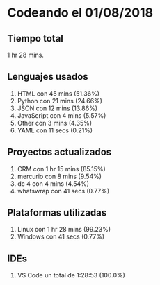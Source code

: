 # Codeando el 01/08/2018

## Tiempo total
1 hr 28 mins.

## Lenguajes usados
1. HTML con 45 mins (51.36%)
1. Python con 21 mins (24.66%)
1. JSON con 12 mins (13.86%)
1. JavaScript con 4 mins (5.57%)
1. Other con 3 mins (4.35%)
1. YAML con 11 secs (0.21%)

## Proyectos actualizados
1. CRM con 1 hr 15 mins (85.15%)
1. mercurio con 8 mins (9.54%)
1. dc 4 con 4 mins (4.54%)
1. whatswrap con 41 secs (0.77%)

## Plataformas utilizadas
1. Linux con 1 hr 28 mins (99.23%)
1. Windows con 41 secs (0.77%)

## IDEs
1. VS Code un total de 1:28:53 (100.0%)
